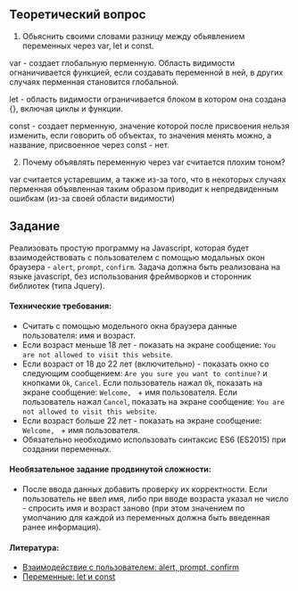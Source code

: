 ## Теоретический вопрос

1. Обьяснить своими словами разницу между обьявлением переменных через var, let и const.

var - создает глобальную перменную. Область видимости огнаничивается функцией, если создавать переменной в ней, в других случаях перменная становится глобальной.

let - область видимости ограничивается блоком в котором она создана {}, включая циклы и функции.

const - создает перменную, значение которой после присвоения нельзя изменить, если говорить об объектах, то значения менять можно, а название, присвоенное через const - нет.

2. Почему объявлять переменную через var считается плохим тоном?

var считается устаревшим, а также из-за того, что в некоторых случаях перменная объявленная таким образом приводит к непредвиденным ошибкам (из-за своей области видимости)

## Задание

Реализовать простую программу на Javascript, которая будет взаимодействовать с пользователем с помощью модальных окон браузера - `alert`, `prompt`, `confirm`. Задача должна быть реализована на языке javascript, без использования фреймворков и сторонник библиотек (типа Jquery).

#### Технические требования:
- Считать с помощью модельного окна браузера данные пользователя: имя и возраст.
- Если возраст меньше 18 лет - показать на экране сообщение: `You are not allowed to visit this website`.
- Если возраст от 18 до 22 лет (включительно) - показать окно со следующим сообщением: `Are you sure you want to continue?` и кнопками `Ok`, `Cancel`. Если пользователь нажал `Ok`, показать на экране сообщение: `Welcome, ` + имя пользователя. Если пользователь нажал `Cancel`, показать на экране сообщение: `You are not allowed to visit this website`.
- Если возраст больше 22 лет - показать на экране сообщение: `Welcome, ` + имя пользователя.
- Обязательно необходимо использовать синтаксис ES6 (ES2015) при создании переменных.

#### Необязательное задание продвинутой сложности:
- После ввода данных добавить проверку их корректности. Если пользователь не ввел имя, либо при вводе возраста указал не число - спросить имя и возраст заново (при этом значением по умолчанию для каждой из переменных должна быть введенная ранее информация).

#### Литература:
- [Взаимодействие с пользователем: alert, prompt, confirm](https://learn.javascript.ru/uibasic)
- [Переменные: let и const](https://learn.javascript.ru/let-const)
